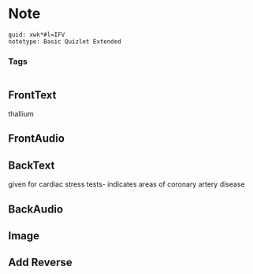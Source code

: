 # Note
```
guid: xwk*#l=IFV
notetype: Basic Quizlet Extended
```

### Tags
```
```

## FrontText
thallium

## FrontAudio


## BackText
given for cardiac stress tests- indicates areas of coronary artery disease

## BackAudio


## Image


## Add Reverse

